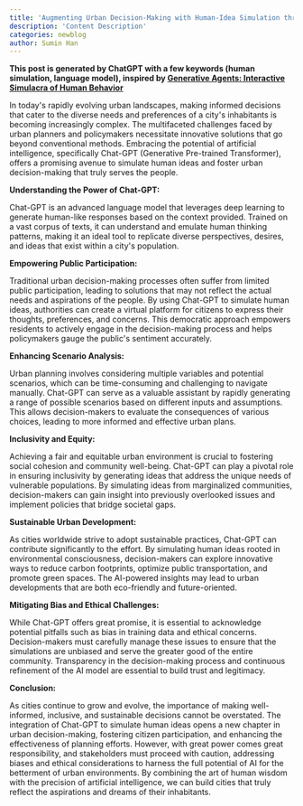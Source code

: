 ```yaml
---
title: 'Augmenting Urban Decision-Making with Human-Idea Simulation through Chat-GPT'
description: 'Content Description'
categories: newblog
author: Sumin Han
---
```


**This post is generated by ChatGPT with a few keywords (human simulation, language model), inspired by [Generative Agents: Interactive Simulacra of Human Behavior](https://arxiv.org/abs/2304.03442)**

In today's rapidly evolving urban landscapes, making informed decisions that cater to the diverse needs and preferences of a city's inhabitants is becoming increasingly complex. The multifaceted challenges faced by urban planners and policymakers necessitate innovative solutions that go beyond conventional methods. Embracing the potential of artificial intelligence, specifically Chat-GPT (Generative Pre-trained Transformer), offers a promising avenue to simulate human ideas and foster urban decision-making that truly serves the people.

**Understanding the Power of Chat-GPT:**

Chat-GPT is an advanced language model that leverages deep learning to generate human-like responses based on the context provided. Trained on a vast corpus of texts, it can understand and emulate human thinking patterns, making it an ideal tool to replicate diverse perspectives, desires, and ideas that exist within a city's population.

**Empowering Public Participation:**

Traditional urban decision-making processes often suffer from limited public participation, leading to solutions that may not reflect the actual needs and aspirations of the people. By using Chat-GPT to simulate human ideas, authorities can create a virtual platform for citizens to express their thoughts, preferences, and concerns. This democratic approach empowers residents to actively engage in the decision-making process and helps policymakers gauge the public's sentiment accurately.

**Enhancing Scenario Analysis:**

Urban planning involves considering multiple variables and potential scenarios, which can be time-consuming and challenging to navigate manually. Chat-GPT can serve as a valuable assistant by rapidly generating a range of possible scenarios based on different inputs and assumptions. This allows decision-makers to evaluate the consequences of various choices, leading to more informed and effective urban plans.

**Inclusivity and Equity:**

Achieving a fair and equitable urban environment is crucial to fostering social cohesion and community well-being. Chat-GPT can play a pivotal role in ensuring inclusivity by generating ideas that address the unique needs of vulnerable populations. By simulating ideas from marginalized communities, decision-makers can gain insight into previously overlooked issues and implement policies that bridge societal gaps.

**Sustainable Urban Development:**

As cities worldwide strive to adopt sustainable practices, Chat-GPT can contribute significantly to the effort. By simulating human ideas rooted in environmental consciousness, decision-makers can explore innovative ways to reduce carbon footprints, optimize public transportation, and promote green spaces. The AI-powered insights may lead to urban developments that are both eco-friendly and future-oriented.

**Mitigating Bias and Ethical Challenges:**

While Chat-GPT offers great promise, it is essential to acknowledge potential pitfalls such as bias in training data and ethical concerns. Decision-makers must carefully manage these issues to ensure that the simulations are unbiased and serve the greater good of the entire community. Transparency in the decision-making process and continuous refinement of the AI model are essential to build trust and legitimacy.

**Conclusion:**

As cities continue to grow and evolve, the importance of making well-informed, inclusive, and sustainable decisions cannot be overstated. The integration of Chat-GPT to simulate human ideas opens a new chapter in urban decision-making, fostering citizen participation, and enhancing the effectiveness of planning efforts. However, with great power comes great responsibility, and stakeholders must proceed with caution, addressing biases and ethical considerations to harness the full potential of AI for the betterment of urban environments. By combining the art of human wisdom with the precision of artificial intelligence, we can build cities that truly reflect the aspirations and dreams of their inhabitants.
